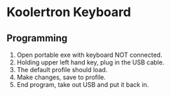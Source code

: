 # Koolertron Keyboard

## Programming

1. Open portable exe with keyboard NOT connected.
2. Holding upper left hand key, plug in the USB cable.
3. The default profile should load.
4. Make changes, save to profile.
5. End program, take out USB and put it back in.
